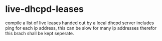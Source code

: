 # live-dhcpd-leases
compile a list of live leases handed out by a local dhcpd server
includes ping for each ip address, this can be slow for many ip addresses therefor this brach shall be kept seperate.
